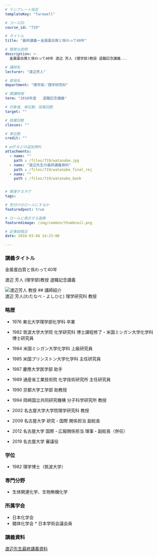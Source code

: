 ```yaml
---
# テンプレート指定
templateKey: "farewell"

# コースID
course_id: "719"

# タイトル
title: "最終講義ー金属蛋白質と係わって40年"

# 簡単な説明
description: >-
  金属蛋白質と係わって40年 渡辺 芳人 (理学部)教授 退職記念講義...

# 講師名
lecturer: "渡辺芳人"

# 部局名
department: "理学部／理学研究科"

# 開講時限
term: "2018年度	退職記念講義"

# 対象者、単位数、授業回数
target: ""

# 授業回数
classes: ""

# 単位数
credit: ""

# pdfなどの追加資料
attachments: 
  - name: "" 
    path : /files/719/watanabe.jpg
  - name: "渡辺先生の最終講義資料" 
    path : /files/719/watanabe_final_rej
  - name: "" 
    path : /files/719/watanabe_book


# 関連するタグ
tags:

# 色付けのロールにするか
featuredpost: true

# ロールに表示する画像
featuredimage: /img/common/thumbnail.png

# 記事投稿日
date: 2016-03-04 14:23:00

---
```

  
### 講義タイトル  
金属蛋白質と係わって40年 

渡辺 芳人 (理学部)教授 退職記念講義

![ 渡辺芳人 教授](/files/719/watanabe.jpg) ## 講師紹介  
渡辺 芳人(わたなべ・よしひと) 理学研究科 教授  
### 略歴  
  
* 1976 東北大学理学部化学科 卒業  
  
* 1982 筑波大学大学院 化学研究科 博士課程修了・米国ミシガン大学化学科 博士研究員  
* 1984 米国ミシガン大学化学科 上級研究員  
* 1985 米国プリンストン大学化学科 主任研究員  
* 1987 慶應大学医学部 助手  
* 1989 通産省工業技術院 化学技術研究所 主任研究員  
* 1990 京都大学工学部 助教授  
* 1994 岡崎国立共同研究機構 分子科学研究所 教授  
* 2002 名古屋大学大学院理学研究科 教授  
* 2009 名古屋大学 研究・国際 関係担当 副総長  
* 2012 名古屋大学 国際・広報関係担当 理事・副総長（併任）  
* 2019 名古屋大学 審議役  
### 学位  
  
  
* 1982 理学博士（筑波大学）  
### 専門分野  
  
* 生体関連化学、生物無機化学  
### 所属学会  
  
* 日本化学会  
* 錯体化学会 * 日本学術会議会員
### 講義資料


[渡辺先生最終講義資料](/files/719/watanabe_book) 
